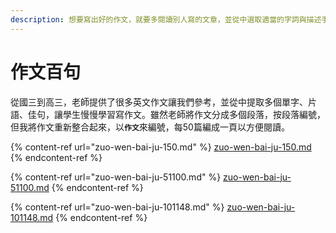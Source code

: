 ```yaml
---
description: 想要寫出好的作文，就要多閱讀別人寫的文章，並從中選取適當的字詞與描述手法運用到自己的文章，藉此來增添文章的豐富度。
---
```


# 作文百句

從國三到高三，老師提供了很多英文作文讓我們參考，並從中提取多個單字、片語、佳句，讓學生慢慢學習寫作文。雖然老師將作文分成多個段落，按段落編號，但我將作文重新整合起來，&#x4EE5;**`作文`**&#x4F86;編號，每50篇編成一頁以方便閱讀。

{% content-ref url="zuo-wen-bai-ju-150.md" %}
[zuo-wen-bai-ju-150.md](zuo-wen-bai-ju-150.md)
{% endcontent-ref %}

{% content-ref url="zuo-wen-bai-ju-51100.md" %}
[zuo-wen-bai-ju-51100.md](zuo-wen-bai-ju-51100.md)
{% endcontent-ref %}

{% content-ref url="zuo-wen-bai-ju-101148.md" %}
[zuo-wen-bai-ju-101148.md](zuo-wen-bai-ju-101148.md)
{% endcontent-ref %}
